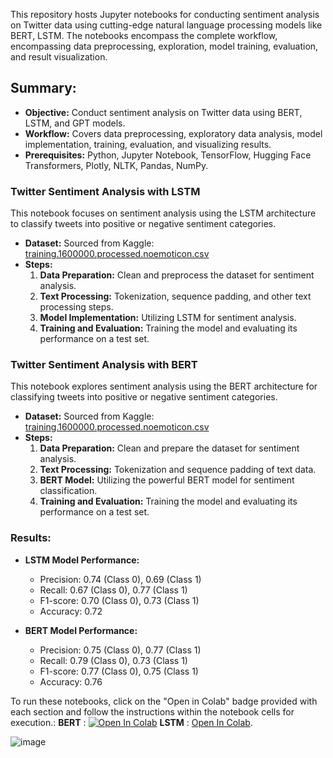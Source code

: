 This repository hosts Jupyter notebooks for conducting sentiment analysis on Twitter data using cutting-edge natural language processing models like BERT, LSTM. The notebooks encompass the complete workflow, encompassing data preprocessing, exploration, model training, evaluation, and result visualization.

## Summary:

- **Objective:** Conduct sentiment analysis on Twitter data using BERT, LSTM, and GPT models.
- **Workflow:** Covers data preprocessing, exploratory data analysis, model implementation, training, evaluation, and visualizing results.
- **Prerequisites:** Python, Jupyter Notebook, TensorFlow, Hugging Face Transformers, Plotly, NLTK, Pandas, NumPy.

### Twitter Sentiment Analysis with LSTM

This notebook focuses on sentiment analysis using the LSTM architecture to classify tweets into positive or negative sentiment categories.

- **Dataset:** Sourced from Kaggle: [training.1600000.processed.noemoticon.csv](https://www.kaggle.com/datasets/ferno2/training1600000processednoemoticoncsv/data)
- **Steps:**
    1. **Data Preparation:** Clean and preprocess the dataset for sentiment analysis.
    2. **Text Processing:** Tokenization, sequence padding, and other text processing steps.
    3. **Model Implementation:** Utilizing LSTM for sentiment analysis.
    4. **Training and Evaluation:** Training the model and evaluating its performance on a test set.

### Twitter Sentiment Analysis with BERT

This notebook explores sentiment analysis using the BERT architecture for classifying tweets into positive or negative sentiment categories.

- **Dataset:** Sourced from Kaggle: [training.1600000.processed.noemoticon.csv](https://www.kaggle.com/datasets/ferno2/training1600000processednoemoticoncsv/data)
- **Steps:**
    1. **Data Preparation:** Clean and prepare the dataset for sentiment analysis.
    2. **Text Processing:** Tokenization and sequence padding of text data.
    3. **BERT Model:** Utilizing the powerful BERT model for sentiment classification.
    4. **Training and Evaluation:** Training the model and evaluating its performance on a test set.

### Results:

- **LSTM Model Performance:**
    - Precision: 0.74 (Class 0), 0.69 (Class 1)
    - Recall: 0.67 (Class 0), 0.77 (Class 1)
    - F1-score: 0.70 (Class 0), 0.73 (Class 1)
    - Accuracy: 0.72

- **BERT Model Performance:**
    - Precision: 0.75 (Class 0), 0.77 (Class 1)
    - Recall: 0.79 (Class 0), 0.73 (Class 1)
    - F1-score: 0.77 (Class 0), 0.75 (Class 1)
    - Accuracy: 0.76

To run these notebooks, click on the "Open in Colab" badge provided with each section and follow the instructions within the notebook cells for execution.: 
**BERT** : [![Open In Colab](https://colab.research.google.com/assets/colab-badge.svg)](https://colab.research.google.com/drive/11sfKeJ_hFtpw1DnJi4YgYjsU9eOFmoL-?usp=sharing)
**LSTM** : [Open In Colab](https://colab.research.google.com/drive/1V5a738HNZQjy120htn1p8qYoRse-OdOL?usp=sharing).


![image](https://github.com/AliRachiq/Twitter-sentiment-analysis/assets/85627949/e262fb59-cfa6-4547-970e-3a703418a48d)
